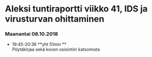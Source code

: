 # Aleksi tuntiraportti viikko 41, IDS ja virusturvan ohittaminen

### Maanantai 08.10.2018  
* 19:45-20:36 **yht 51min **  
Pöytäkirjaa sekä kovon osiointiin katsomista  
